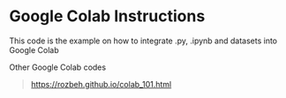 # Google Colab Instructions
This code is the example on how to integrate .py, .ipynb and datasets into Google Colab

Other Google Colab codes
> https://rozbeh.github.io/colab_101.html
